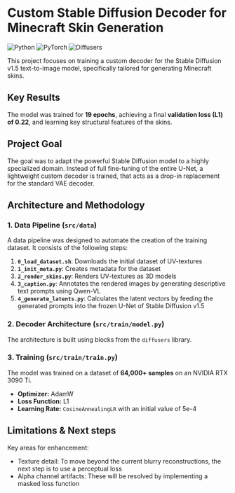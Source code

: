 # Custom Stable Diffusion Decoder for Minecraft Skin Generation

![Python](https://img.shields.io/badge/Python-3.12-blue?style=for-the-badge&logo=python)
![PyTorch](https://img.shields.io/badge/PyTorch-2.5.1-orange?style=for-the-badge&logo=pytorch)
![Diffusers](https://img.shields.io/badge/🤗%20Diffusers-0.35.2-yellow?style=for-the-badge)

This project focuses on training a custom decoder for the Stable Diffusion v1.5 text-to-image model, specifically tailored for generating Minecraft skins.

## Key Results

The model was trained for **19 epochs**, achieving a final **validation loss (L1) of 0.22**, and learning key structural features of the skins.

## Project Goal

The goal was to adapt the powerful Stable Diffusion model to a highly specialized domain. Instead of full fine-tuning of the entire U-Net, a lightweight custom decoder is trained, that acts as a drop-in replacement for the standard VAE decoder.

## Architecture and Methodology

### 1. Data Pipeline (`src/data`)

A data pipeline was designed to automate the creation of the training dataset. It consists of the following steps:

1.  **`0_load_dataset.sh`**: Downloads the initial dataset of UV-textures
2.  **`1_init_meta.py`**: Creates metadata for the dataset
3.  **`2_render_skins.py`**: Renders UV-textures as 3D models
4.  **`3_caption.py`**: Annotates the rendered images by generating descriptive text prompts using Qwen-VL
5.  **`4_generate_latents.py`**: Calculates the latent vectors by feeding the generated prompts into the frozen U-Net of Stable Diffusion v1.5

### 2. Decoder Architecture (`src/train/model.py`)

The architecture is built using blocks from the `diffusers` library.

### 3. Training (`src/train/train.py`)

The model was trained on a dataset of **64,000+ samples** on an NVIDIA RTX 3090 Ti.

*   **Optimizer:** AdamW
*   **Loss Function:** L1
*   **Learning Rate:** `CosineAnnealingLR` with an initial value of 5e-4

## Limitations & Next steps

Key areas for enhancement:

* Texture detail: To move beyond the current blurry reconstructions, the next step is to use a perceptual loss
* Alpha channel artifacts: These will be resolved by implementing a masked loss function